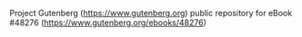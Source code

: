 Project Gutenberg (https://www.gutenberg.org) public repository for eBook #48276 (https://www.gutenberg.org/ebooks/48276)
